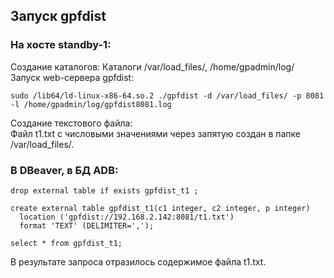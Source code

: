 ## Запуск gpfdist ##   
### На хосте standby-1: ###  
Создание каталогов:
Каталоги /var/load_files/, /home/gpadmin/log/
Запуск web-сервера gpfdist:   
```   
sudo /lib64/ld-linux-x86-64.so.2 ./gpfdist -d /var/load_files/ -p 8081 -l /home/gpadmin/log/gpfdist8081.log   
```   
Создание текстового файла:   
Файл t1.txt с числовыми значениями через запятую создан в папке /var/load_files/.   
   
### В DBeaver, в БД ADB: ###   
```   
drop external table if exists gpfdist_t1 ;   
   
create external table gpfdist_t1(c1 integer, c2 integer, p integer)   
  location ('gpfdist://192.168.2.142:8081/t1.txt')   
  format 'TEXT' (DELIMITER=',');   
   
select * from gpfdist_t1;   
```
В результате запроса отразилось содержимое файла t1.txt.   
   
